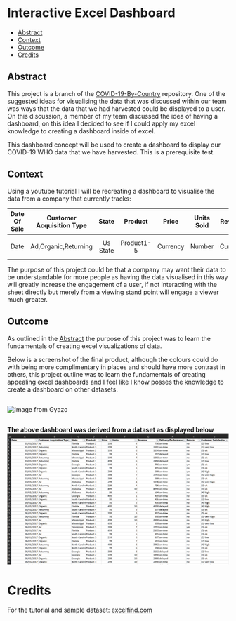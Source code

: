 ﻿# Interactive Excel Dashboard
* [Abstract](#Abstract )
* [Context](#Context)
* [Outcome](#Outcome) 
* [Credits](#Credits)
## Abstract <a name="Abstract "></a>
This project is a branch of the [COVID-19-By-Country](https://github.com/OQ2000/COVID-19-By-Country) repository.
One of the suggested ideas for visualising the data that was discussed within our team was ways that the data that we had harvested could be displayed to a user.
On this discussion, a member of my team discussed the idea of having a dashboard, on this idea I decided to see if I could apply my excel knowledge to creating a dashboard inside of excel.

This dashboard concept will be used to create a dashboard to display our COVID-19 WHO data that we have harvested.
This is a prerequisite test.
## Context <a name="Context"></a>
Using a youtube tutorial I will be recreating a dashboard to visualise the data from a company that currently tracks:

|Date Of Sale|Customer Acquisition Type|State|Product|Price|Units Sold|Revenue|Delivery Performance|Return|Customer Satisfaction Rating|
|:-:|:-:|:-:|:-:|:-:|:-:|:-:|:-:|:-:|:-:|
|Date|Ad,Organic,Returning|Us State|Product1-5|Currency|Number|Currency|On-Time,Delayed|No,Yes|1(Very Low)-5(Very-High)


The purpose of this project could be that a company may want their data to be understandable for more people as having the data visualised in this way will greatly increase the engagement of a user, if not interacting with the sheet directly but merely from a viewing stand point will engage a viewer much greater.

## Outcome <a name="Outcome"></a>
As outlined in the [Abstract](#Abstract) the purpose of this project was to learn the fundamentals of creating excel visualizations of data.

Below is a screenshot of the final product, although the colours could do with being more complimentary in places and should have more contrast in others, this project outline was to learn the fundamentals of creating appealing excel dashboards and I feel like I know posses the knowledge to create a dashboard on other datasets.
##
![Image from Gyazo](/Images/DashboardUse.gif)
##
<strong> The above dashboard was derived from a dataset as displayed below</strong>
![Image from Gyazo](/Images/DataSet.png)

# Credits<a name="Credits"></a>
For the tutorial and sample dataset: [excelfind.com](https://excelfind.com/) 

